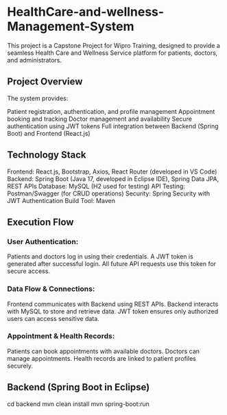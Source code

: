 # HealthCare-and-wellness-Management-System


This project is a Capstone Project for Wipro Training, designed to provide a seamless Health Care and Wellness Service platform for patients, doctors, and administrators.

## Project Overview

The system provides:

Patient registration, authentication, and profile management
Appointment booking and tracking
Doctor management and availability
Secure authentication using JWT tokens
Full integration between Backend (Spring Boot) and Frontend (React.js)

## Technology Stack

Frontend: React.js, Bootstrap, Axios, React Router (developed in VS Code)
Backend: Spring Boot (Java 17, developed in Eclipse IDE), Spring Data JPA, REST APIs
Database: MySQL (H2 used for testing)
API Testing: Postman/Swagger (for CRUD operations)
Security: Spring Security with JWT Authentication
Build Tool: Maven


## Execution Flow
### User Authentication:

Patients and doctors log in using their credentials.
A JWT token is generated after successful login.
All future API requests use this token for secure access.

### Data Flow & Connections:

Frontend communicates with Backend using REST APIs.
Backend interacts with MySQL to store and retrieve data.
JWT token ensures only authorized users can access sensitive data.
### Appointment & Health Records:

Patients can book appointments with available doctors.
Doctors can manage appointments.
Health records are linked to patient profiles securely.

 ## Backend (Spring Boot in Eclipse)

cd backend
mvn clean install
mvn spring-boot:run

